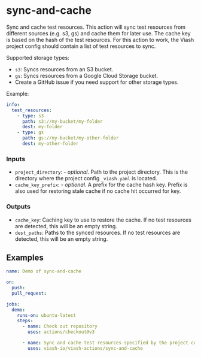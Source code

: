 

# sync-and-cache

<!--
DO NOT EDIT THIS FILE MANUALLY!
This README was generated by running `make`
-->

Sync and cache test resources. This action will sync test resources from
different sources (e.g. s3, gs) and cache them for later use. The cache
key is based on the hash of the test resources. For this action to work,
the Viash project config should contain a list of test resources to
sync.

Supported storage types:

- `s3`: Syncs resources from an S3 bucket.
- `gs`: Syncs resources from a Google Cloud Storage bucket.
- Create a GitHub issue if you need support for other storage types.

Example:

``` yaml
info:
  test_resources:
    - type: s3
      path: s3://my-bucket/my-folder
      dest: my-folder
    - type: gs
      path: gs://my-bucket/my-other-folder
      dest: my-other-folder
```

### Inputs

- `project_directory`: - *optional*. Path to the project directory. This
  is the directory where the project config `_viash.yaml` is located.
- `cache_key_prefix`: - *optional*. A prefix for the cache hash key.
  Prefix is also used for restoring stale cache if no cache hit occurred
  for key.

### Outputs

- `cache_key`: Caching key to use to restore the cache. If no test
  resources are detected, this will be an empty string.
- `dest_paths`: Paths to the synced resources. If no test resources are
  detected, this will be an empty string.

## Examples

``` yaml
name: Demo of sync-and-cache

on:
  push:
  pull_request:

jobs:
  demo:
    runs-on: ubuntu-latest
    steps:
      - name: Check out repository
        uses: actions/checkout@v3

      - name: Sync and cache test resources specified by the project config
        uses: viash-io/viash-actions/sync-and-cache
```
